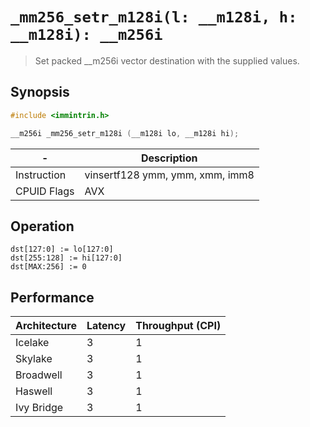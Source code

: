 `_mm256_setr_m128i(l: __m128i, h: __m128i): __m256i`
====================================================

> Set packed __m256i vector destination with the supplied values.

## Synopsis

```c
#include <immintrin.h>

__m256i _mm256_setr_m128i (__m128i lo, __m128i hi);
```

| -           | Description                     |
| ----------- | ------------------------------- |
| Instruction | vinsertf128 ymm, ymm, xmm, imm8 |
| CPUID Flags | AVX                             |

## Operation

```
dst[127:0] := lo[127:0]
dst[255:128] := hi[127:0]
dst[MAX:256] := 0
```

## Performance

| Architecture | Latency | Throughput (CPI) |
| ------------ | ------- | ---------------- |
| Icelake      | 3       | 1                |
| Skylake      | 3       | 1                |
| Broadwell    | 3       | 1                |
| Haswell      | 3       | 1                |
| Ivy Bridge   | 3       | 1                |
